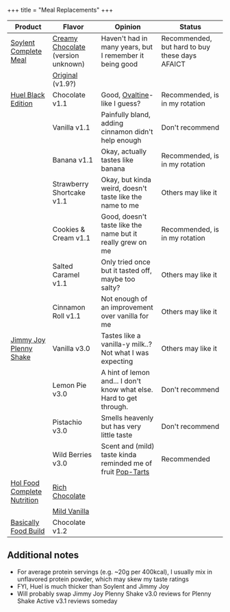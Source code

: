 +++
title = "Meal Replacements"
+++

<!-- todo: evaluate accessibility impact of this -->
| Product | Flavor | Opinion | Status |
| - | - | - | - |
| [Soylent Complete Meal](https://soylent.com/collections/meal-replacements) | [Creamy Chocolate](https://soylent.com/products/powder-cacao) (version unknown) | Haven't had in many years, but I remember it being good | Recommended, but hard to buy these days AFAICT |
| | [Original](https://soylent.com/products/powder-original) (v1.9?) | | |
| [Huel Black Edition](https://huel.com/products/huel-black-edition) | Chocolate v1.1 | Good, [Ovaltine](https://en.wikipedia.org/wiki/Ovaltine)-like I guess? | Recommended, is in my rotation |
| | Vanilla v1.1 | Painfully bland, adding cinnamon didn't help enough | Don't recommend |
| | Banana v1.1 | Okay, actually tastes like banana | Recommended, is in my rotation |
| | Strawberry Shortcake v1.1 | Okay, but kinda weird, doesn't taste like the name to me | Others may like it |
| | Cookies & Cream v1.1 | Good, doesn't taste like the name but it really grew on me | Recommended, is in my rotation |
| | Salted Caramel v1.1 | Only tried once but it tasted off, maybe too salty? | Others may like it |
| | Cinnamon Roll v1.1 | Not enough of an improvement over vanilla for me | Others may like it |
| [Jimmy Joy Plenny Shake](https://us.jimmyjoy.com/products/plenny-shake) | Vanilla v3.0 | Tastes like a vanilla-y milk..? Not what I was expecting | Others may like it |
| | Lemon Pie v3.0 | A hint of lemon and... I don't know what else. Hard to get through. | Don't recommend |
| | Pistachio v3.0 | Smells heavenly but has very little taste | Don't recommend |
| | Wild Berries v3.0 | Scent and (mild) taste kinda reminded me of fruit [Pop-Tarts](https://en.wikipedia.org/wiki/Pop-Tarts) | Recommended |
| [Hol Food Complete Nutrition](https://holfood.com/collections/meal-replacement) | [Rich Chocolate](https://holfood.com/collections/meal-replacement/products/hol-food-original) | | |
| | [Mild Vanilla](https://holfood.com/collections/meal-replacement/products/hol-food-complete-nutrition-mild-vanilla-flavour-2-8-kg) | | |
| [Basically Food Build](https://basicallyfood.com/products/build) | Chocolate v1.2 | | |

## Additional notes
- For average protein servings (e.g. ~20g per 400kcal), I usually mix in unflavored protein powder, which may skew my taste ratings
- FYI, Huel is much thicker than Soylent and Jimmy Joy
- Will probably swap Jimmy Joy Plenny Shake v3.0 reviews for Plenny Shake Active v3.1 reviews someday
